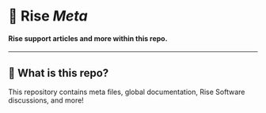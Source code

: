 # 💙 Rise _Meta_

#### Rise support articles and more within this repo.

---

## 🤔 What is this repo?

This repository contains meta files, global documentation, Rise Software discussions, and more!
